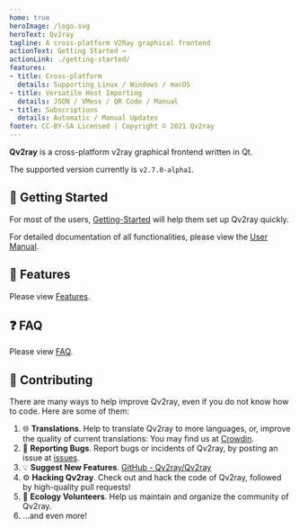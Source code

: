 ```yaml
---
home: true
heroImage: /logo.svg
heroText: Qv2ray
tagline: A cross-platform V2Ray graphical frontend
actionText: Getting Started →
actionLink: ./getting-started/
features:
- title: Cross-platform
  details: Supporting Linux / Windows / macOS
- title: Versatile Host Importing
  details: JSON / VMess / QR Code / Manual
- title: Subscriptions
  details: Automatic / Manual Updates
footer: CC-BY-SA Licensed | Copyright © 2021 Qv2ray
---
```


**Qv2ray** is a cross-platform v2ray graphical frontend written in Qt.

The supported version currently is `v2.7.0-alpha1`.

## 🚀 Getting Started

For most of the users, [Getting-Started](getting-started/README.md) will help them set up Qv2ray quickly.

For detailed documentation of all functionalities, please view the [User Manual](manual.md).

## 📃 Features

Please view [Features](features.md).

## ❓ FAQ

Please view [FAQ](faq/README.md).

## 👷 Contributing

There are many ways to help improve Qv2ray, even if you do not know how to code. Here are some of them:

1. 🌐 **Translations**. Help to translate Qv2ray to more languages, or, improve the quality of current translations: You may find us at [Crowdin](https://crowdin.com/translate/qv2ray/).
2. 🐛 **Reporting Bugs**. Report bugs or incidents of Qv2ray, by posting an issue at [issues](https://github.com/Qv2ray/Qv2ray/issues).
3. 💡 **Suggest New Features**. [GitHub - Qv2ray/Qv2ray](https://github.com/Qv2ray/Qv2ray)
4. ⚙️ **Hacking Qv2ray**. Check out and hack the code of Qv2ray, followed by high-quality pull requests!
5. 📆 **Ecology Volunteers**. Help us maintain and organize the community of Qv2ray.
6. ...and even more!
